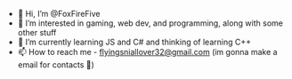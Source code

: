 - 👋 Hi, I’m @FoxFireFive
- 👀 I’m interested in gaming, web dev, and programming, along with some other stuff
- 🌱 I’m currently learning JS and C# and thinking of learning C++
- 📫 How to reach me - flyingsniallover32@gmail.com (im gonna make a email for contacts 🙂)

<!---
FoxFireFive/FoxFireFive is a ✨ special ✨ repository because its `README.md` (this file) appears on your GitHub profile.
You can click the Preview link to take a look at your changes.
--->
